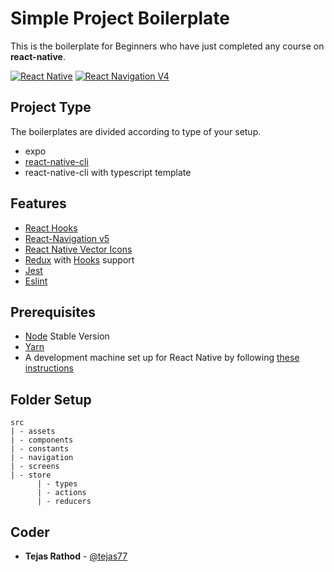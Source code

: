# Simple Project Boilerplate

This is the boilerplate for Beginners who have just completed any course on **react-native**.

[![React Native](https://img.shields.io/badge/React%20Native-v0.62.2-green.svg)](https://facebook.github.io/react-native/)
[![React Navigation V4](https://img.shields.io/badge/React%20Navigation-v5.5.1-blue.svg)](https://reactnavigation.org/)

## Project Type

The boilerplates are divided according to type of your setup.

- expo
- [react-native-cli](react-native)
- react-native-cli with typescript template

## Features

- [React Hooks](https://reactjs.org/docs/hooks-intro.html)
- [React-Navigation v5](https://reactnavigation.org/docs/getting-started)
- [React Native Vector Icons](https://github.com/oblador/react-native-vector-icons)
- [Redux](http://redux.js.org/) with [Hooks](https://react-redux.js.org/api/hooks) support
- [Jest](https://facebook.github.io/jest/)
- [Eslint](http://eslint.org/)

## Prerequisites

- [Node](https://nodejs.org) Stable Version
- [Yarn](https://yarnpkg.com/)
- A development machine set up for React Native by following [these instructions](https://facebook.github.io/react-native/docs/getting-started.html)

## Folder Setup

```
src
| - assets
| - components
| - constants
| - navigation
| - screens
| - store
      | - types
      | - actions
      | - reducers
```

## Coder

- **Tejas Rathod** - [@tejas77](https://github.com/tejas77)
